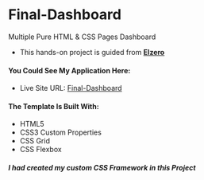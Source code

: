 # Final-Dashboard
Multiple Pure HTML &amp; CSS Pages Dashboard
- This hands-on project is guided from **[Elzero](elzero.org)**

#### You Could See My Application Here:  
- Live Site URL: [Final-Dashboard](https://mostafafinal.github.io/Final-Dashboard/)

#### The Template Is Built With:
- HTML5
- CSS3 Custom Properties
- CSS Grid
- CSS Flexbox

##### I had created my custom CSS Framework in this Project

